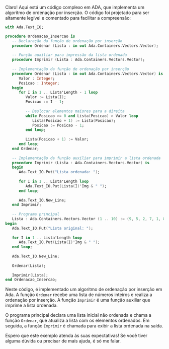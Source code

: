 Claro! Aqui está um código complexo em ADA, que implementa um algoritmo de ordenação por inserção. O código foi projetado para ser altamente legível e comentado para facilitar a compreensão:

```ada
with Ada.Text_IO;

procedure Ordenacao_Insercao is
   -- Declaração da função de ordenação por inserção
   procedure Ordenar (Lista : in out Ada.Containers.Vectors.Vector);
   
   -- Função auxiliar para impressão da lista ordenada
   procedure Imprimir (Lista : Ada.Containers.Vectors.Vector);
   
   -- Implementação da função de ordenação por inserção
   procedure Ordenar (Lista : in out Ada.Containers.Vectors.Vector) is
      Valor : Integer;
      Posicao : Integer;
   begin
      for I in 1 .. Lista'Length - 1 loop
         Valor := Lista(I);
         Posicao := I - 1;
         
         -- Deslocar elementos maiores para a direita
         while Posicao >= 0 and Lista(Posicao) > Valor loop
            Lista(Posicao + 1) := Lista(Posicao);
            Posicao := Posicao - 1;
         end loop;
         
         Lista(Posicao + 1) := Valor;
      end loop;
   end Ordenar;
   
   -- Implementação da função auxiliar para imprimir a lista ordenada
   procedure Imprimir (Lista : Ada.Containers.Vectors.Vector) is
   begin
      Ada.Text_IO.Put("Lista ordenada: ");
      
      for I in 1 .. Lista'Length loop
         Ada.Text_IO.Put(Lista(I)'Img & " ");
      end loop;
      
      Ada.Text_IO.New_Line;
   end Imprimir;
   
   -- Programa principal
   Lista : Ada.Containers.Vectors.Vector (1 .. 10) := (9, 5, 2, 7, 1, 8, 3, 10, 6, 4);
begin
   Ada.Text_IO.Put("Lista original: ");
   
   for I in 1 .. Lista'Length loop
      Ada.Text_IO.Put(Lista(I)'Img & " ");
   end loop;
   
   Ada.Text_IO.New_Line;
   
   Ordenar(Lista);
   
   Imprimir(Lista);
end Ordenacao_Insercao;
```

Neste código, é implementado um algoritmo de ordenação por inserção em Ada. A função `Ordenar` recebe uma lista de números inteiros e realiza a ordenação por inserção. A função `Imprimir` é uma função auxiliar que imprime a lista ordenada.

O programa principal declara uma lista inicial não ordenada e chama a função `Ordenar`, que atualiza a lista com os elementos ordenados. Em seguida, a função `Imprimir` é chamada para exibir a lista ordenada na saída.

Espero que este exemplo atenda às suas expectativas! Se você tiver alguma dúvida ou precisar de mais ajuda, é só me falar.